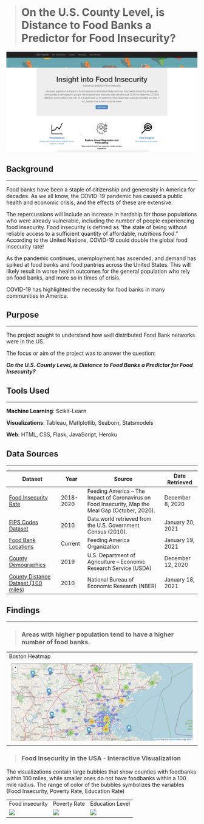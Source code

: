 > # **On the U.S. County Level, is Distance to Food Banks a Predictor for Food Insecurity?**

![Food Insecurity](Images/C2C_Food_Insecurity.png)

## Background
___

Food banks have been a staple of citizenship and generosity in America for decades. As we all know, the COVID-19 pandemic has caused a public health and economic crisis, and the effects of these are extensive.

The repercussions will include an increase in hardship for those populations who were already vulnerable, including the number of people experiencing food insecurity. Food insecurity is defined as “the state of being without reliable access to a sufficient quantity of affordable, nutritious food.” According to the United Nations, COVID-19 could ​double the global food insecurity rate!

As the pandemic continues, unemployment has ascended, and demand has spiked at food banks and food pantries across the United States. This will likely result in worse health outcomes for the general population who rely on food banks, and more so in times of crisis.

COVID-19 has highlighted the necessity for food banks in many communities in America. 

## Purpose
___

The project sought to understand how well distributed Food Bank networks were in the US. 
​

The focus or aim of the project was to answer the question:

***On the U.S. County Level, is Distance to Food Banks a Predictor for Food Insecurity?***

## Tools Used
---
**Machine Learning**:  Scikit-Learn

**Visualizations**:  Tableau, Matlplotlib, Seaborn, Statsmodels

**Web**:  HTML, CSS, Flask, JavaScript, Heroku

## Data Sources
---

| Dataset          | Year          | Source        | Date Retrieved | 
| ------------- | ------------- | ------------- | -------------  | 
| [Food Insecurity Rate](https://www.feedingamerica.org/research/coronavirus-hunger-research)  | 2018-2020  | Feeding America – ​The Impact of Coronavirus on Food Insecurity​, Map the Meal Gap (October, 2020). |December 8, 2020  | 
| [FIPS Codes Dataset](https://www2.census.gov/geo/docs/reference/codes/files/national_county.txt)  | 2010  | Data.world retrieved from the U.S. Government Census (2010). | January 20, 2021 | 
| [Food Bank Locations](https://www.feedingamerica.org/find-your-local-foodbank) | Current  | Feeding America Organization | January 19, 2021 | 
| [County Demographics](https://www.ers.usda.gov/data-products/county-level-data-sets/download-data/)  | 2019  | U.S. Department of Agriculture – Economic Research Service (USDA)  | December 12, 2020 | 
| [County Distance Dataset (100 miles)](https://www.nber.org/research/data/county-distance-database) | 2010  | National Bureau of Economic Research (NBER)  | January 18, 2021 | 

## Findings
___

> ### Areas with higher population tend to have a higher number of food banks.

<table>
  <tr>
    <td>Boston Heatmap</td>
  </tr>
  <tr>
    <td valign="top"><img src="Images/Boston_heatmap.png"></td>
  </tr>
 </table>

 > ### Food Insecurity in the USA - Interactive Visualization

The visualizations contain large bubbles that show counties with foodbanks within 100 miles, while smaller ones do not have foodbanks within a 100 mile radius. The range of color of the bubbles symbolizes the variables (Food Insecurity, Poverty Rate, Education Rate) 


<table>
  <tr>
    <td>Food insecurity</td>
    <td>Poverty Rate</td>
    <td>Education Level</td>
  </tr>
  <tr>
    <td valign="top"><img src="Images/product_support.png"></td>
    <td valign="top"><img src="Images/product_lift.png"></td>
    <td valign="top"><img src="Images/product_confidence.png"></td>
  </tr>
 </table>